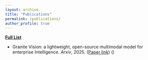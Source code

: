 ```yaml
---
layout: archive
title: "Publications"
permalink: /publications/
author_profile: true
---
```


[**Full List**](https://scholar.google.com/citations?user=PoEq1mMAAAAJ&hl=en)

- Granite Vision: a lightweight, open-source multimodal model for enterprise Intelligence. *Arxiv*, 2025. ([Paper link](https://arxiv.org/pdf/2403.16386)) ()

